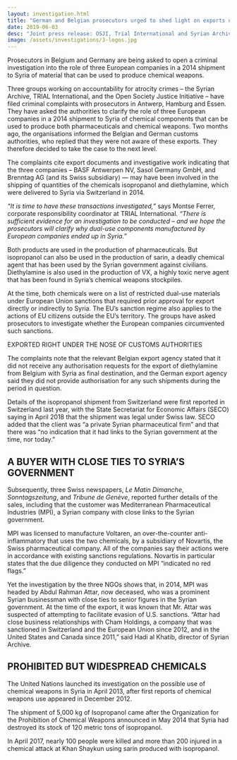 ```yaml
---
layout: investigation.html
title: "German and Belgian prosecutors urged to shed light on exports of dual-use goods to Syria "
date: 2019-06-03
desc: "Joint press release: OSJI, Trial International and Syrian Archive"
image: /assets/investigations/3-logos.jpg
---
```

Prosecutors in Belgium and Germany are being asked to open a criminal investigation into the role of three European companies in a 2014 shipment to Syria of material that can be used to produce chemical weapons.

Three groups working on accountability for atrocity crimes – the Syrian Archive, TRIAL International, and the Open Society Justice Initiative – have filed criminal complaints with prosecutors in Antwerp, Hamburg and Essen. They have asked the authorities to clarify the role of three European companies in a 2014 shipment to Syria of chemical components that can be used to produce both pharmaceuticals and chemical weapons. Two months ago, the organisations informed the Belgian and German customs authorities, who replied that they were not aware of these exports. They therefore decided to take the case to the next level.

The complaints cite export documents and investigative work indicating that the three companies – BASF Antwerpen NV, Sasol Germany GmbH, and Brenntag AG (and its Swiss subsidiary) — may have been involved in the shipping of quantities of the chemicals isopropanol and diethylamine, which were delivered to Syria via Switzerland in 2014.

*“It is time to have these transactions investigated,”* says Montse Ferrer, corporate responsibility coordinator at TRIAL International. *“There is sufficient evidence for an investigation to be conducted – and we hope the prosecutors will clarify why dual-use components manufactured by European companies ended up in Syria.”*

Both products are used in the production of pharmaceuticals. But isopropanol can also be used in the production of sarin, a deadly chemical agent that has been used by the Syrian government against civilians. Diethylamine is also used in the production of VX, a highly toxic nerve agent that has been found in Syria’s chemical weapons stockpiles.

At the time, both chemicals were on a list of restricted dual-use materials under European Union sanctions that required prior approval for export directly or indirectly to Syria. The EU’s sanction regime also applies to the actions of EU citizens outside the EU’s territory. The groups have asked prosecutors to investigate whether the European companies circumvented such sanctions.

EXPORTED RIGHT UNDER THE NOSE OF CUSTOMS AUTHORITIES

The complaints note that the relevant Belgian export agency stated that it did not receive any authorisation requests for the export of diethylamine from Belgium with Syria as final destination, and the German export agency said they did not provide authorisation for any such shipments during the period in question.

Details of the isopropanol shipment from Switzerland were first reported in Switzerland last year, with the State Secretariat for Economic Affairs (SECO) saying in April 2018 that the shipment was legal under Swiss law. SECO added that the client was “a private Syrian pharmaceutical firm” and that there was “no indication that it had links to the Syrian government at the time, nor today.”

## A BUYER WITH CLOSE TIES TO SYRIA’S GOVERNMENT

Subsequently, three Swiss newspapers, *Le Matin Dimanche*, *Sonntagszeitung*, and *Tribune de Genève*, reported further details of the sales, including that the customer was Mediterranean Pharmaceutical Industries (MPI), a Syrian company with close links to the Syrian government.

MPI was licensed to manufacture Voltaren, an over-the-counter anti-inflammatory that uses the two chemicals, by a subsidiary of Novartis, the Swiss pharmaceutical company. All of the companies say their actions were in accordance with existing sanctions regulations. Novartis in particular states that the due diligence they conducted on MPI “indicated no red flags.”

Yet the investigation by the three NGOs shows that, in 2014, MPI was headed by Abdul Rahman Attar, now deceased, who was a prominent Syrian businessman with close ties to senior figures in the Syrian government. At the time of the export, it was known that Mr. Attar was suspected of attempting to facilitate evasion of U.S. sanctions. “Attar had close business relationships with Cham Holdings, a company that was sanctioned in Switzerland and the European Union since 2012, and in the United States and Canada since 2011,” said Hadi al Khatib, director of Syrian Archive.

## PROHIBITED BUT WIDESPREAD CHEMICALS

The United Nations launched its investigation on the possible use of chemical weapons in Syria in April 2013, after first reports of chemical weapons use appeared in December 2012.

The shipment of 5,000 kg of Isopropanol came after the Organization for the Prohibition of Chemical Weapons announced in May 2014 that Syria had destroyed its stock of 120 metric tons of isopropanol.

In April 2017, nearly 100 people were killed and more than 200 injured in a chemical attack at Khan Shaykun using sarin produced with isopropanol.
